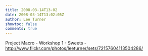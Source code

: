 ```yaml
---
title: 2008-03-14T13-02
date: 2008-03-14T13:02:05Z
author: Lee Turner
showtoc: false
comments: true
---
```


Project Macro - Workshop 1 - Sweets - http://www.flickr.com/photos/leeturner/sets/72157604113504286/

